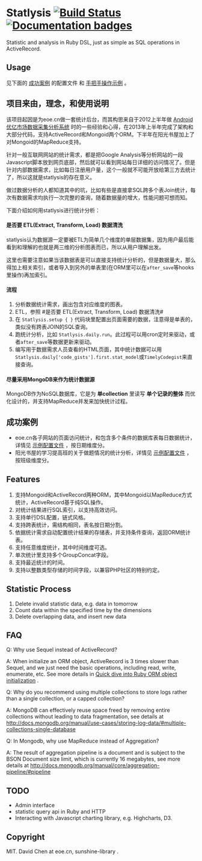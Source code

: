 Statlysis [![Build Status](https://travis-ci.org/mvj3/statlysis.png)](https://travis-ci.org/mvj3/statlysis) [![Documentation badges](http://inch-ci.org/github/mvj3/statlysis.svg?branch=master)](https://inch-ci.org/github/mvj3/statlysis)
===============================================
Statistic and analysis in Ruby DSL, just as simple as SQL operations in ActiveRecord.

Usage
-----------------------------------------------
见下面的 [成功案例](#成功案例) 的配置文件 和 [手把手操作示例](http://mvj3.github.io/statlysis/showterm.html) 。

项目来由，理念，和使用说明
-----------------------------------------------
该项目起因是为eoe.cn做一套统计后台，而其构思来自于2012上半年做 [Android优亿市场数据采集分析系统](http://mvj3.github.io/2012/11/01/android_eoemarket_data_collect_and_analysis_system_summary/) 时的一些经验和心得，在2013年上半年完成了架构和大部分代码，支持ActiveRecord和Mongoid两个ORM。下半年在阳光书屋加上了对Mongoid的MapReduce支持。

针对一般互联网网站的统计需求，都是把Google Analysis等分析网站的一段Javascript脚本放到网页底部，然后就可以看到网站每日详细的访问情况了。但是针对内部数据需求，比如每日注册用户量，这个一般就不可能开放给第三方去统计了，所以这就是statlysis的存在意义。

做过数据分析的人都知道其中的坑，比如有些是直接拿SQL跨多个表Join统计，每次有数据需求均执行一次完整的查询，随着数据量的增大，性能问题可想而知。

下面介绍如何用statlysis进行统计分析：

#### 是否要 ETL(Extract, Transform, Load) 数据清洗
statlysis认为数据源一定要被ETL为简单几个维度的单层数据集，因为用户最后能看到和理解的也就是两三维的分析图表而已，所以从用户理解出发。

这里也需要注意如果当该数据表是可以直接支持统计分析的，但是数据量大，那么得加上相关索引，或者导入到另外的单表里(在ORM里可以在`after_save`等hooks里操作)再加索引。

#### 流程
1. 分析数据统计需求，画出包含对应维度的图表。
2. ETL，参照 #是否要 ETL(Extract, Transform, Load) 数据清洗#
3. 在 `Statlysis.setup { }` 代码块里配置出页面需要的数据，注意得是单表的，类似没有跨表JOIN的SQL查询。
4. 跑统计分析，比如 `Statlysis.daily.run`。此过程可以用cron定时来驱动，或者`after_save`等数据更新来驱动。
5. 编写用于数据需求人员查看的HTML页面，其中统计数据可以用`Statlysis.daily['code_gists'].first.stat_model`或`TimelyCodegist`来直接查询。

#### 尽量采用MongoDB来作为统计数据源
MongoDB作为NoSQL数据库，它是为 **单collection** 里读写 **单个记录的整体** 而优化设计的，并支持MapReduce并发来加快统计过程。

成功案例
-----------------------------------------------
* eoe.cn各子网站的页面访问统计，和包含多个条件的数据库表每日数据统计，详情见 [示例配置文件](https://github.com/mvj3/statlysis/blob/master/examples/eoecn.rb) ，按日期维度分。
* 阳光书屋的学习提高班的关于做题情况的统计分析，详情见 [示例配置文件](https://github.com/mvj3/statlysis/blob/master/examples/sunshinelibrary.rb) ，按班级维度分。

Features
-----------------------------------------------
1. 支持Mongoid和ActiveRecord两种ORM，其中Mongoid以MapReduce方式统计，ActiveRecord基于纯SQL操作。
2. 对统计结果进行SQL索引，以支持高效访问。
3. 支持单行DSL配置，链式风格。
4. 支持跨表统计，需结构相同，表名按日期分割。
5. 依据统计需求自动配置统计结果的存储表，并支持条件查询，返回ORM统计表。
6. 支持任意维度统计，其中时间维度可选。
7. 单次统计里支持多个GroupConcat字段。
8. 支持最近统计的时间。
9. 支持以整数类型存储的时间字段，以兼容PHP社区的特别约定。

Statistic Process
-----------------------------------------------
1. Delete invalid statistic data, e.g. data in tomorrow
2. Count data within the specified time by the dimensions
3. Delete overlapping data, and insert new data


FAQ
-----------------------------------------------
Q: Why use Sequel instead of ActiveRecord?

A: When initialize an ORM object, ActiveRecord is 3 times slower than Sequel, and we just need the basic operations, including read, write, enumerate, etc. See more details in [Quick dive into Ruby ORM object initialization](http://merbist.com/2012/02/23/quick-dive-into-ruby-orm-object-initialization/) .


Q: Why do you recommend using multiple collections to store logs rather than a single collection, or a capped collection?

A: MongoDB can effectively reuse space freed by removing entire collections without leading to data fragmentation, see details at http://docs.mongodb.org/manual/use-cases/storing-log-data/#multiple-collections-single-database


Q: In Mongodb, why use MapReduce instead of Aggregation?

A: The result of aggregation pipeline is a document and is subject to the BSON Document size limit, which is currently 16 megabytes, see more details at http://docs.mongodb.org/manual/core/aggregation-pipeline/#pipeline


TODO
-----------------------------------------------
* Admin interface
* statistic query api in Ruby and HTTP
* Interacting with Javascript charting library, e.g. Highcharts, D3.


Copyright
-----------------------------------------------
MIT. David Chen at eoe.cn, sunshine-library .
